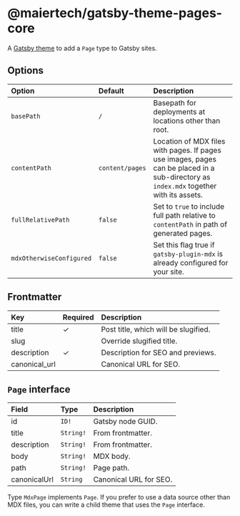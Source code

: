 # @maiertech/gatsby-theme-pages-core

A [Gatsby theme](https://www.gatsbyjs.com/docs/themes/what-are-gatsby-themes/)
to add a `Page` type to Gatsby sites.

## Options

| Option                   | Default         | Description                                                                                                                            |
| :----------------------- | :-------------- | :------------------------------------------------------------------------------------------------------------------------------------- |
| `basePath`               | `/`             | Basepath for deployments at locations other than root.                                                                                 |
| `contentPath`            | `content/pages` | Location of MDX files with pages. If pages use images, pages can be placed in a sub-directory as `index.mdx` together with its assets. |
| `fullRelativePath`       | `false`         | Set to `true` to include full path relative to `contentPath` in path of generated pages.                                               |
| `mdxOtherwiseConfigured` | `false`         | Set this flag true if `gatsby-plugin-mdx` is already configured for your site.                                                         |

## Frontmatter

| Key           | Required | Description                          |
| :------------ | :------- | :----------------------------------- |
| title         | ✓        | Post title, which will be slugified. |
| slug          |          | Override slugified title.            |
| description   | ✓        | Description for SEO and previews.    |
| canonical_url |          | Canonical URL for SEO.               |

## `Page` interface

| Field        | Type      | Description            |
| :----------- | :-------- | :--------------------- |
| id           | `ID!`     | Gatsby node GUID.      |
| title        | `String!` | From frontmatter.      |
| description  | `String!` | From frontmatter.      |
| body         | `String!` | MDX body.              |
| path         | `String!` | Page path.             |
| canonicalUrl | `String`  | Canonical URL for SEO. |

Type `MdxPage` implements `Page`. If you prefer to use a data source other than
MDX files, you can write a child theme that uses the `Page` interface.
